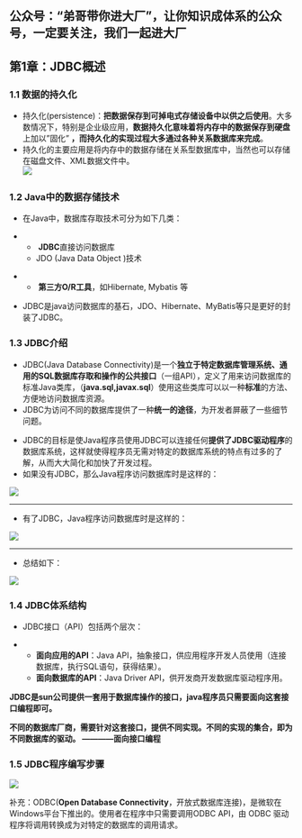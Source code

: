 ## 公众号：“弟哥带你进大厂”，让你知识成体系的公众号，一定要关注，我们一起进大厂

## 第1章：JDBC概述



### 1.1 数据的持久化



-   持久化(persistence)：**把数据保存到可掉电式存储设备中以供之后使用**。大多数情况下，特别是企业级应用，**数据持久化意味着将内存中的数据保存到硬盘**上加以”固化” **，而持久化的实现过程大多通过各种关系数据库来完成**。 
-   持久化的主要应用是将内存中的数据存储在关系型数据库中，当然也可以存储在磁盘文件、XML数据文件中。\
    ![](https://p3-juejin.byteimg.com/tos-cn-i-k3u1fbpfcp/3164aaaa5e6d4ac9a55597f7827bbccd~tplv-k3u1fbpfcp-zoom-1.image)



### 1.2 Java中的数据存储技术



-   在Java中，数据库存取技术可分为如下几类： 

<!---->

-   -    **JDBC**直接访问数据库 
    -   JDO (Java Data Object )技术 

<!---->

-   -    **第三方O/R工具**，如Hibernate, Mybatis 等 

<!---->

-   JDBC是java访问数据库的基石，JDO、Hibernate、MyBatis等只是更好的封装了JDBC。 



### 1.3 JDBC介绍



-   JDBC(Java Database Connectivity)是一个**独立于特定数据库管理系统、通用的SQL数据库存取和操作的公共接口**（一组API），定义了用来访问数据库的标准Java类库，（**java.sql,javax.sql**）使用这些类库可以以一种**标准**的方法、方便地访问数据库资源。
-   JDBC为访问不同的数据库提供了一种**统一的途径**，为开发者屏蔽了一些细节问题。

<!---->

-   JDBC的目标是使Java程序员使用JDBC可以连接任何**提供了JDBC驱动程序**的数据库系统，这样就使得程序员无需对特定的数据库系统的特点有过多的了解，从而大大简化和加快了开发过程。
-   如果没有JDBC，那么Java程序访问数据库时是这样的：


![](https://p3-juejin.byteimg.com/tos-cn-i-k3u1fbpfcp/fa01048f66204876b08a62c262b18a6c~tplv-k3u1fbpfcp-zoom-1.image)

***

-   有了JDBC，Java程序访问数据库时是这样的：


![](https://p3-juejin.byteimg.com/tos-cn-i-k3u1fbpfcp/f1dfbd93c1d34d89a7b7a2ebfa2e6c8d~tplv-k3u1fbpfcp-zoom-1.image)

***

-   总结如下：




![](https://p3-juejin.byteimg.com/tos-cn-i-k3u1fbpfcp/cdbaeb8c573e44fbb400dfe1f32549ec~tplv-k3u1fbpfcp-zoom-1.image)




### 1.4 JDBC体系结构


-   JDBC接口（API）包括两个层次： 

<!---->

-   -   **面向应用的API**：Java API，抽象接口，供应用程序开发人员使用（连接数据库，执行SQL语句，获得结果）。
    -   **面向数据库的API**：Java Driver API，供开发商开发数据库驱动程序用。

**JDBC是sun公司提供一套用于数据库操作的接口，java程序员只需要面向这套接口编程即可。**

**不同的数据库厂商，需要针对这套接口，提供不同实现。不同的实现的集合，即为不同数据库的驱动。 ————面向接口编程**


### 1.5 JDBC程序编写步骤




![](https://p3-juejin.byteimg.com/tos-cn-i-k3u1fbpfcp/75936fa95b4642fcba048b559b3c88d7~tplv-k3u1fbpfcp-zoom-1.image)

补充：ODBC(**Open Database Connectivity**，开放式数据库连接)，是微软在Windows平台下推出的。使用者在程序中只需要调用ODBC API，由 ODBC 驱动程序将调用转换成为对特定的数据库的调用请求。



